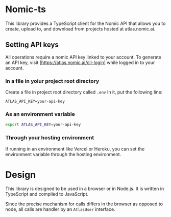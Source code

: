 Nomic-ts
========

This library provides a TypeScript client for the Nomic API that
allows you to create, upload to, and download from projects
hosted at atlas.nomic.ai.


Setting API keys
----------------

All operations require a nomic API key linked to your account. 
To generate an API key, visit [https://atlas.nomic.ai/cli-login] while
logged in to your account.

### In a file in yoiur project root directory
Create a file in project root directory called `.env`
In it, put the following line:

```
ATLAS_API_KEY=your-api-key
```

### As an environment variable

```bash
export ATLAS_API_KEY=your-api-key
```

### Through your hosting environment

If running in an environment like Vercel or Heroku, you can set the environment variable through the hosting environment.

# Design

This library is designed to be used in a browser or in Node.js. It is written in TypeScript and compiled to JavaScript.

Since the precise mechanism for calls differs in the browser as opposed to node,
all calls are handler by an `AtlasUser` interface.